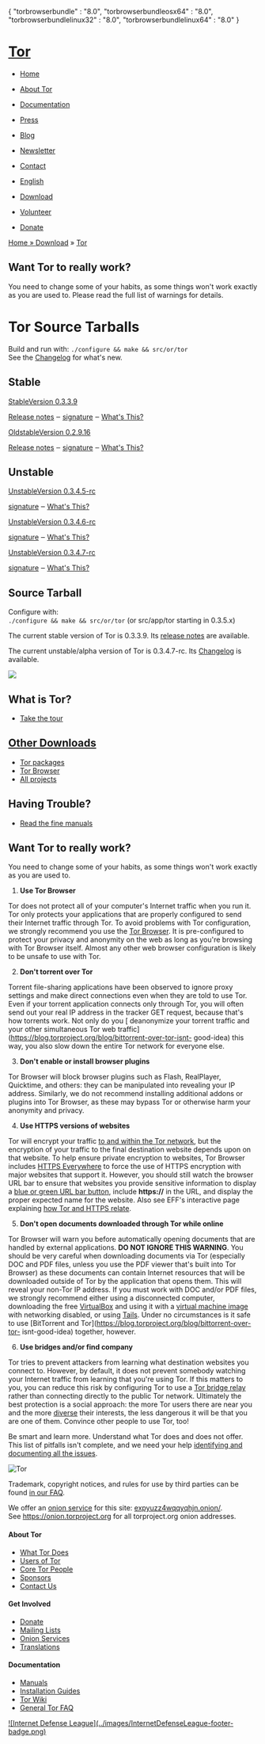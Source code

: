 { "torbrowserbundle" : "8.0", "torbrowserbundleosx64" : "8.0",
"torbrowserbundlelinux32" : "8.0", "torbrowserbundlelinux64" : "8.0" }

# [Tor](../index.html.en)

  * [Home](../index.html.en)
  * [About Tor](../about/overview.html.en)
  * [Documentation](../docs/documentation.html.en)
  * [Press](../press/press.html.en)
  * [Blog](https://blog.torproject.org/blog/)
  * [Newsletter](https://newsletter.torproject.org)
  * [Contact](../about/contact.html.en)
  * [English](tor.html.en)

  * [Download](../download/download-easy.html.en)
  * [Volunteer](../getinvolved/volunteer.html.en)
  * [Donate](../donate/donate-button.html.en)

[Home » ](../index.html.en)[Download](../download/download.html.en) »
[Tor](../download/tor.html.en)

## Want Tor to really work?

You need to change some of your habits, as some things won't work exactly as
you are used to. Please read the full list of warnings for details.

# Tor Source Tarballs

Build and run with: `./configure && make && src/or/tor`  
See the [Changelog](https://gitweb.torproject.org/tor.git/plain/ChangeLog) for
what's new.

## Stable

[StableVersion 0.3.3.9](../dist/tor-0.3.3.9.tar.gz)

[Release
notes](https://gitweb.torproject.org/tor.git/plain/ReleaseNotes?id=tor-0.3.3.9)
‒ [signature](../dist/tor-0.3.3.9.tar.gz.asc) ‒ [What's
This?](../docs/verifying-signatures.html.en)

[OldstableVersion 0.2.9.16](../dist/tor-0.2.9.16.tar.gz)

[Release
notes](https://gitweb.torproject.org/tor.git/plain/ReleaseNotes<cgitoldstable>)
‒ [signature](../dist/tor-0.2.9.16.tar.gz.asc) ‒ [What's
This?](../docs/verifying-signatures.html.en)

## Unstable

[UnstableVersion 0.3.4.5-rc](../dist/tor-0.3.4.5-rc.tar.gz)

[signature](../dist/tor-0.3.4.5-rc.tar.gz.asc) ‒ [What's
This?](../docs/verifying-signatures.html.en)

[UnstableVersion 0.3.4.6-rc](../dist/tor-0.3.4.6-rc.tar.gz)

[signature](../dist/tor-0.3.4.6-rc.tar.gz.asc) ‒ [What's
This?](../docs/verifying-signatures.html.en)

[UnstableVersion 0.3.4.7-rc](../dist/tor-0.3.4.7-rc.tar.gz)

[signature](../dist/tor-0.3.4.7-rc.tar.gz.asc) ‒ [What's
This?](../docs/verifying-signatures.html.en)

## Source Tarball

Configure with:  
`./configure && make && src/or/tor` (or src/app/tor starting in 0.3.5.x)

The current stable version of Tor is 0.3.3.9. Its [release
notes](https://gitweb.torproject.org/tor.git/plain/ReleaseNotes?id=tor-0.3.3.9)
are available.

The current unstable/alpha version of Tor is 0.3.4.7-rc. Its
[Changelog](https://gitweb.torproject.org/tor.git/plain/ChangeLog) is
available.

[![](../images/btn_donateCC_LG.gif)](../donate/donate-download.html.en)

## What is Tor?

  * [Take the tour](../about/overview.html.en)

## [Other Downloads](../download/download.html.en)

  * [Tor packages](../download/download-unix.html.en)
  * [Tor Browser](../download/download-easy.html.en)
  * [All projects](../projects/projects.html.en)

## Having Trouble?

  * [Read the fine manuals](../docs/documentation.html.en)

## Want Tor to really work?

You need to change some of your habits, as some things won't work exactly as
you are used to.

  1. **Use Tor Browser**

Tor does not protect all of your computer's Internet traffic when you run it.
Tor only protects your applications that are properly configured to send their
Internet traffic through Tor. To avoid problems with Tor configuration, we
strongly recommend you use the [Tor Browser](../projects/torbrowser.html.en).
It is pre-configured to protect your privacy and anonymity on the web as long
as you're browsing with Tor Browser itself. Almost any other web browser
configuration is likely to be unsafe to use with Tor.

  2. **Don't torrent over Tor**

Torrent file-sharing applications have been observed to ignore proxy settings
and make direct connections even when they are told to use Tor. Even if your
torrent application connects only through Tor, you will often send out your
real IP address in the tracker GET request, because that's how torrents work.
Not only do you [ deanonymize your torrent traffic and your other simultaneous
Tor web traffic](https://blog.torproject.org/blog/bittorrent-over-tor-isnt-
good-idea) this way, you also slow down the entire Tor network for everyone
else.

  3. **Don't enable or install browser plugins**

Tor Browser will block browser plugins such as Flash, RealPlayer, Quicktime,
and others: they can be manipulated into revealing your IP address. Similarly,
we do not recommend installing additional addons or plugins into Tor Browser,
as these may bypass Tor or otherwise harm your anonymity and privacy.

  4. **Use HTTPS versions of websites**

Tor will encrypt your traffic [to and within the Tor
network](../about/overview.html.en#thesolution), but the encryption of your
traffic to the final destination website depends upon on that website. To help
ensure private encryption to websites, Tor Browser includes [HTTPS
Everywhere](https://www.eff.org/https-everywhere) to force the use of HTTPS
encryption with major websites that support it. However, you should still
watch the browser URL bar to ensure that websites you provide sensitive
information to display a [blue or green URL bar
button](https://support.mozilla.com/en-US/kb/Site%20Identity%20Button),
include **https://** in the URL, and display the proper expected name for the
website. Also see EFF's interactive page explaining [how Tor and HTTPS
relate](https://www.eff.org/pages/tor-and-https).

  5. **Don't open documents downloaded through Tor while online**

Tor Browser will warn you before automatically opening documents that are
handled by external applications. **DO NOT IGNORE THIS WARNING**. You should
be very careful when downloading documents via Tor (especially DOC and PDF
files, unless you use the PDF viewer that's built into Tor Browser) as these
documents can contain Internet resources that will be downloaded outside of
Tor by the application that opens them. This will reveal your non-Tor IP
address. If you must work with DOC and/or PDF files, we strongly recommend
either using a disconnected computer, downloading the free
[VirtualBox](https://www.virtualbox.org/) and using it with a [virtual machine
image](http://virtualboxes.org/) with networking disabled, or using
[Tails](https://tails.boum.org/). Under no circumstances is it safe to use
[BitTorrent and Tor](https://blog.torproject.org/blog/bittorrent-over-tor-
isnt-good-idea) together, however.

  6. **Use bridges and/or find company**

Tor tries to prevent attackers from learning what destination websites you
connect to. However, by default, it does not prevent somebody watching your
Internet traffic from learning that you're using Tor. If this matters to you,
you can reduce this risk by configuring Tor to use a [Tor bridge
relay](../docs/bridges.html.en) rather than connecting directly to the public
Tor network. Ultimately the best protection is a social approach: the more Tor
users there are near you and the more [diverse](../about/torusers.html.en)
their interests, the less dangerous it will be that you are one of them.
Convince other people to use Tor, too!

  

Be smart and learn more. Understand what Tor does and does not offer. This
list of pitfalls isn't complete, and we need your help [identifying and
documenting all the issues](../getinvolved/volunteer.html.en#Documentation).

![Tor](../images/onion.jpg)

Trademark, copyright notices, and rules for use by third parties can be found
[in our FAQ](../docs/trademark-faq.html.en).

We offer an [onion service](https://www.torproject.org/docs/hidden-services)
for this site: [expyuzz4wqqyqhjn.onion/](http://expyuzz4wqqyqhjn.onion/).  
See <https://onion.torproject.org> for all torproject.org onion addresses.

#### About Tor

  * [What Tor Does](../about/overview.html.en)
  * [Users of Tor](../about/torusers.html.en)
  * [Core Tor People](../about/corepeople.html.en)
  * [Sponsors](../about/sponsors.html.en)
  * [Contact Us](../about/contact.html.en)

#### Get Involved

  * [Donate](../donate/donate-foot.html.en)
  * [Mailing Lists](../docs/documentation.html.en#MailingLists)
  * [Onion Services](../docs/onion-services.html.en)
  * [Translations](../getinvolved/translation.html.en)

#### Documentation

  * [Manuals](../docs/tor-manual.html.en)
  * [Installation Guides](../docs/documentation.html.en)
  * [Tor Wiki](https://trac.torproject.org/projects/tor/wiki/)
  * [General Tor FAQ](../docs/faq.html.en)

[![Internet Defense League](../images/InternetDefenseLeague-footer-
badge.png)](https://internetdefenseleague.org/)

